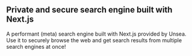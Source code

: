 ## Private and secure search engine built with Next.js

A performant (meta) search engine built with Next.js provided by Unsea. Use it to securely browse the web and get search results from multiple search engines at once!
